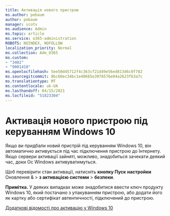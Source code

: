 ```yaml
---
title: Активація нового пристрою
ms.author: pebaum
author: pebaum
manager: scotv
ms.audience: Admin
ms.topic: article
ms.service: o365-administration
ROBOTS: NOINDEX, NOFOLLOW
localization_priority: Normal
ms.collection: Adm_O365
ms.custom:
- "3402"
- "9001418"
ms.openlocfilehash: 5ee50d45712f4c363cf21d49e56ed813d6c0f782
ms.sourcegitcommit: 8bc60ec34bc1e40685e3976576e04a2623f63a7c
ms.translationtype: MT
ms.contentlocale: uk-UA
ms.lasthandoff: 04/15/2021
ms.locfileid: "51823304"
---
```

# <a name="activating-a-new-device-running-windows-10"></a>Активація нового пристрою під керуванням Windows 10

Якщо ви придбали новий пристрій під керуванням Windows 10, він автоматично активується під час підключення пристрою до Інтернету. Якщо сервери активації зайняті, можливо, знадобиться зачекати деякий час, доки Ос Windows активуватимуться.

Щоб перевірити стан активації, натисніть **кнопку Пуск** **настройки** Оновлення &  >  **з активацією системи**  >  **безпеки**.

**Примітка.** У деяких випадках може знадобитися ввести ключ продукту Windows 10, який постачано з упакуванням пристрою, або додати його як картку або сертифікат автентичності, підключений до пристрою.

[Додаткові відомості про активацію у Windows 10](https://support.microsoft.com/help/12440)